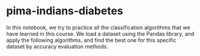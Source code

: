 # pima-indians-diabetes
In this notebook, we try to practice all the classification algorithms that we have learned in this course.  We load a dataset using the Pandas library, and apply the following algorithms, and find the best one for this specific dataset by accuracy evaluation methods.
